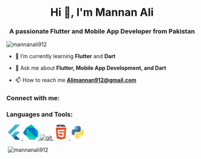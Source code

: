 <h1 align="center">Hi 👋, I'm Mannan Ali</h1>
<h3 align="center">A passionate Flutter and Mobile App Developer from Pakistan</h3>

<p align="left"> <img src="https://komarev.com/ghpvc/?username=mannanali912&label=Profile%20views&color=0e75b6&style=flat" alt="mannanali912" /> </p>

- 🌱 I’m currently learning **Flutter** and **Dart**

- 💬 Ask me about **Flutter, Mobile App Development, and Dart**

- 📫 How to reach me **Alimannan912@gmail.com**

<h3 align="left">Connect with me:</h3>
<p align="left">
</p>

<h3 align="left">Languages and Tools:</h3>
<p align="left"> 
    <a href="https://flutter.dev/" target="_blank" rel="noreferrer"> 
        <img src="https://raw.githubusercontent.com/devicons/devicon/master/icons/flutter/flutter-original.svg" alt="flutter" width="40" height="40"/> 
    </a> 
    <a href="https://dart.dev/" target="_blank" rel="noreferrer"> 
        <img src="https://raw.githubusercontent.com/devicons/devicon/master/icons/dart/dart-original.svg" alt="dart" width="40" height="40"/> 
    </a> 
    <a href="https://git-scm.com/" target="_blank" rel="noreferrer"> 
        <img src="https://www.vectorlogo.zone/logos/git-scm/git-scm-icon.svg" alt="git" width="40" height="40"/> 
    </a> 
    <a href="https://www.w3.org/html/" target="_blank" rel="noreferrer"> 
        <img src="https://raw.githubusercontent.com/devicons/devicon/master/icons/html5/html5-original-wordmark.svg" alt="html5" width="40" height="40"/> 
    </a> 
    <a href="https://www.python.org" target="_blank" rel="noreferrer"> 
        <img src="https://raw.githubusercontent.com/devicons/devicon/master/icons/python/python-original.svg" alt="python" width="40" height="40"/> 
    </a> 
</p>

<p>&nbsp;<img align="center" src="https://github-readme-stats.vercel.app/api?username=mannanali912&show_icons=true&locale=en" alt="mannanali912" /></p>
